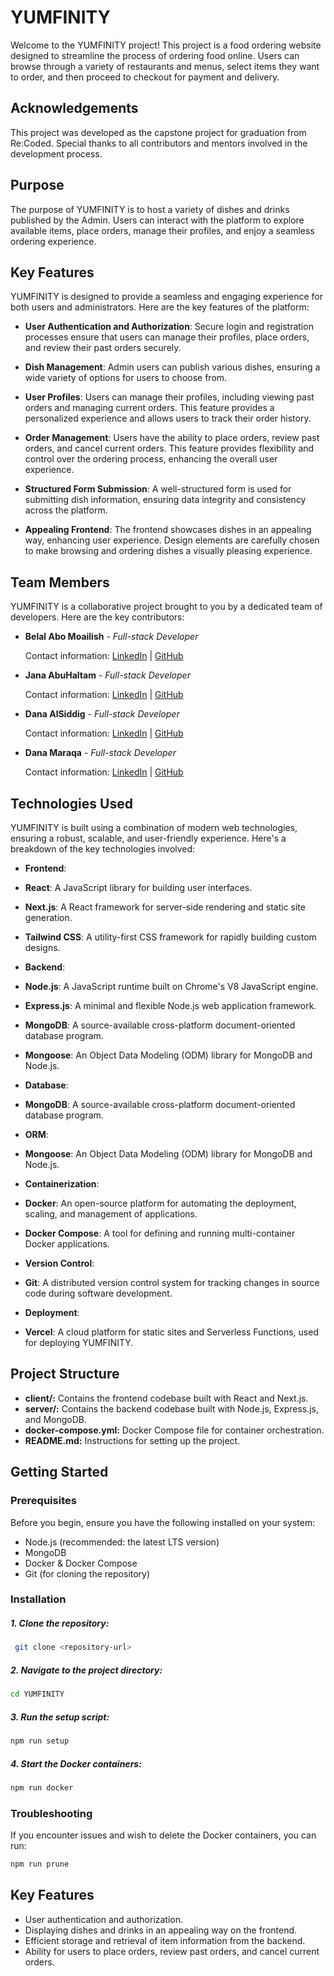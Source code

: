 # YUMFINITY

Welcome to the YUMFINITY project! This project is a food ordering website designed to streamline the process of ordering food online. Users can browse through a variety of restaurants and menus, select items they want to order, and then proceed to checkout for payment and delivery.

## Acknowledgements

This project was developed as the capstone project for graduation from Re:Coded. Special thanks to all contributors and mentors involved in the development process.

## Purpose

The purpose of YUMFINITY is to host a variety of dishes and drinks published by the Admin. Users can interact with the platform to explore available items, place orders, manage their profiles, and enjoy a seamless ordering experience.

## Key Features

YUMFINITY is designed to provide a seamless and engaging experience for both users and administrators. Here are the key features of the platform:

- **User Authentication and Authorization**: Secure login and registration processes ensure that users can manage their profiles, place orders, and review their past orders securely.

- **Dish Management**: Admin users can publish various dishes, ensuring a wide variety of options for users to choose from.

- **User Profiles**: Users can manage their profiles, including viewing past orders and managing current orders. This feature provides a personalized experience and allows users to track their order history.

- **Order Management**: Users have the ability to place orders, review past orders, and cancel current orders. This feature provides flexibility and control over the ordering process, enhancing the overall user experience.

- **Structured Form Submission**: A well-structured form is used for submitting dish information, ensuring data integrity and consistency across the platform.

- **Appealing Frontend**: The frontend showcases dishes in an appealing way, enhancing user experience. Design elements are carefully chosen to make browsing and ordering dishes a visually pleasing experience.

## Team Members

YUMFINITY is a collaborative project brought to you by a dedicated team of developers. Here are the key contributors:

- **Belal Abo Moailish** - _Full-stack Developer_

  Contact information: [LinkedIn](https://www.linkedin.com/in/belalabomoailish/) | [GitHub](https://github.com/belalninja)

- **Jana AbuHaltam** - _Full-stack Developer_

  Contact information: [LinkedIn](https://www.linkedin.com/in/jana-abuhaltam-b00335288/) | [GitHub](https://github.com/JanaAbuHaltam)

- **Dana AlSiddig** - _Full-stack Developer_

  Contact information: [LinkedIn](https://www.linkedin.com/in/danaalsiddig/) | [GitHub](https://github.com/danasidd)

- **Dana Maraqa** - _Full-stack Developer_

  Contact information: [LinkedIn](https://www.linkedin.com/in/dana-maraqa-3a4654b7/) | [GitHub](https://github.com/Dana8392)

## Technologies Used

YUMFINITY is built using a combination of modern web technologies, ensuring a robust, scalable, and user-friendly experience. Here's a breakdown of the key technologies involved:

- **Frontend**:
- **React**: A JavaScript library for building user interfaces.
- **Next.js**: A React framework for server-side rendering and static site generation.
- **Tailwind CSS**: A utility-first CSS framework for rapidly building custom designs.

- **Backend**:
- **Node.js**: A JavaScript runtime built on Chrome's V8 JavaScript engine.
- **Express.js**: A minimal and flexible Node.js web application framework.
- **MongoDB**: A source-available cross-platform document-oriented database program.
- **Mongoose**: An Object Data Modeling (ODM) library for MongoDB and Node.js.

- **Database**:
- **MongoDB**: A source-available cross-platform document-oriented database program.

- **ORM**:
- **Mongoose**: An Object Data Modeling (ODM) library for MongoDB and Node.js.

- **Containerization**:
- **Docker**: An open-source platform for automating the deployment, scaling, and management of applications.
- **Docker Compose**: A tool for defining and running multi-container Docker applications.

- **Version Control**:
- **Git**: A distributed version control system for tracking changes in source code during software development.

- **Deployment**:
- **Vercel**: A cloud platform for static sites and Serverless Functions, used for deploying YUMFINITY.

## Project Structure

- **client/:** Contains the frontend codebase built with React and Next.js.
- **server/:** Contains the backend codebase built with Node.js, Express.js, and MongoDB.
- **docker-compose.yml:** Docker Compose file for container orchestration.
- **README.md:** Instructions for setting up the project.

## Getting Started

### Prerequisites

Before you begin, ensure you have the following installed on your system:

- Node.js (recommended: the latest LTS version)
- MongoDB
- Docker & Docker Compose
- Git (for cloning the repository)

### Installation

##### 1. Clone the repository:

```bash
 git clone <repository-url>
```

##### 2. Navigate to the project directory:

```bash
cd YUMFINITY
```

##### 3. Run the setup script:

```bash
npm run setup
```

##### 4. Start the Docker containers:

```bash
npm run docker
```

### Troubleshooting

If you encounter issues and wish to delete the Docker containers, you can run:

```bash
npm run prune
```

## Key Features

- User authentication and authorization.
- Displaying dishes and drinks in an appealing way on the frontend.
- Efficient storage and retrieval of item information from the backend.
- Ability for users to place orders, review past orders, and cancel current orders.
